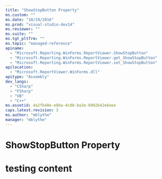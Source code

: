 ```yaml
---
title: "ShowStopButton Property"
ms.custom: ""
ms.date: "10/19/2016"
ms.prod: "visual-studio-dev14"
ms.reviewer: ""
ms.suite: ""
ms.tgt_pltfrm: ""
ms.topic: "managed-reference"
apiname: 
  - "Microsoft.Reporting.WinForms.ReportViewer.ShowStopButton"
  - "Microsoft.Reporting.WinForms.ReportViewer.get_ShowStopButton"
  - "Microsoft.Reporting.WinForms.ReportViewer.set_ShowStopButton"
apilocation: 
  - "Microsoft.ReportViewer.WinForms.dll"
apitype: "Assembly"
dev_langs: 
  - "CSharp"
  - "FSharp"
  - "VB"
  - "C++"
ms.assetid: 4a2fb48e-e8ba-4c08-ba3e-6092b42e6eee
caps.latest.revision: 3
ms.author: "mblythe"
manager: "mblythe"
---
```

# ShowStopButton Property
# testing content